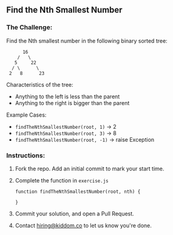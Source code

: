 ## Find the Nth Smallest Number

### The Challenge:

Find the Nth smallest number in the following binary sorted tree:

	      16
	    /   \
	   5     22
	  / \      \
	 2   8      23
 
Characteristics of the tree:
* Anything to the left is less than the parent
* Anything to the right is bigger than the parent

Example Cases:
* `findTheNthSmallestNumber(root, 1)` -> 2
* `findTheNthSmallestNumber(root, 3)` -> 8
* `findTheNthSmallestNumber(root, -1)` -> raise Exception

### Instructions: 

1. Fork the repo. Add an initial commit to mark your start time. 

2. Complete the function in `exercise.js`

	```
	function findTheNthSmallestNumber(root, nth) {

	}
	```

3. Commit your solution, and open a Pull Request. 

4. Contact hiring@kiddom.co to let us know you're done. 